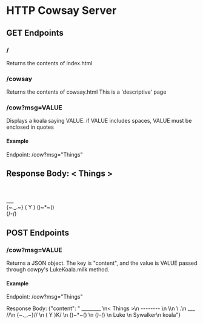 # HTTP Cowsay Server

## GET Endpoints

### /
Returns the contents of index.html

### /cowsay
Returns the contents of cowsay.html
This is a 'descriptive' page

### /cow?msg=VALUE
Displays a koala saying VALUE.
if VALUE includes spaces, VALUE must be enclosed in quotes

#### Example
Endpoint:
/cow?msg="Things"

Response Body:
< Things >
 -------- 
  \
   \
       ___  
     {~._.~}
      ( Y )
     ()~*~()   
     (_)-(_)

## POST Endpoints

### /cow?msg=VALUE
Returns a JSON object. The key is "content", and the value is VALUE passed through cowpy's LukeKoala.milk method.

#### Example
Endpoint:
/cow?msg="Things"

Response Body:
{"content": " ________ \n< Things >\n -------- \n  \\\n   \\          .\n       ___   //\n     {~._.~}// \n      ( Y )K/  \n     ()~*~()   \n     (_)-(_)   \n     Luke    \n     Sywalker\n     koala"}
